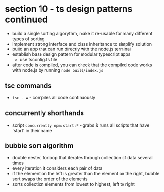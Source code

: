 # section 10 - ts design patterns continued
- build a single sorting algorythm, make it re-usable for many different types of sorting
- implement strong interface and class inheritance to simplify solution
- build an app that can run directly with the node.js terminal
- establish base design pattern for modular typescript apps
  - use tsconfig.ts file
- after code is compiled, you can check that the compiled code works with node.js by running `node build/index.js`

## tsc commands
- `tsc - w` - compiles all code continuously

## concurrently shorthands
- script `concurrently npm:start:*` - grabs & runs all scripts that have 'start' in their name

## bubble sort algorithm
- double nested forloop that iterates through collection of data several times 
- every iteration it considers each pair of data
- if the element on the left is greater than the element on the right, bubble sort swaps the order of the elements
- sorts collection elements from lowest to highest, left to right